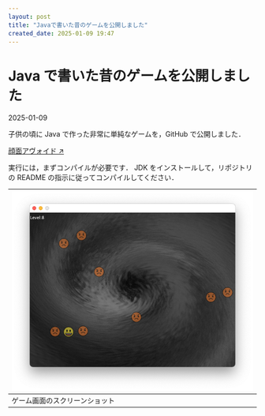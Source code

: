```yaml
---
layout: post
title: "Javaで書いた昔のゲームを公開しました"
created_date: 2025-01-09 19:47
---
```


# Java で書いた昔のゲームを公開しました

2025-01-09

子供の頃に Java で作った非常に単純なゲームを，GitHub で公開しました．

[顔面アヴォイド ↗️](https://github.com/inucat/gan-men-avoid)

実行には，まずコンパイルが必要です．
JDK をインストールして，リポジトリの README の指示に従ってコンパイルしてください．

| ![Screenshot](https://github.com/inucat/gan-men-avoid/raw/main/asset/screenshot.png) |
| ------------------------------------------------------------------------------------ |
| ゲーム画面のスクリーンショット                                                       |
